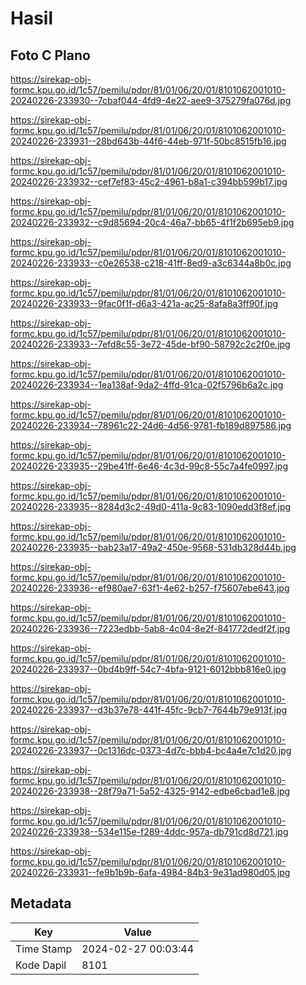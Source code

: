 # Hasil

## Foto C Plano

https://sirekap-obj-formc.kpu.go.id/1c57/pemilu/pdpr/81/01/06/20/01/8101062001010-20240226-233930--7cbaf044-4fd9-4e22-aee9-375279fa076d.jpg

https://sirekap-obj-formc.kpu.go.id/1c57/pemilu/pdpr/81/01/06/20/01/8101062001010-20240226-233931--28bd643b-44f6-44eb-971f-50bc8515fb16.jpg

https://sirekap-obj-formc.kpu.go.id/1c57/pemilu/pdpr/81/01/06/20/01/8101062001010-20240226-233932--cef7ef83-45c2-4961-b8a1-c394bb599b17.jpg

https://sirekap-obj-formc.kpu.go.id/1c57/pemilu/pdpr/81/01/06/20/01/8101062001010-20240226-233932--c9d85694-20c4-46a7-bb65-4f1f2b695eb9.jpg

https://sirekap-obj-formc.kpu.go.id/1c57/pemilu/pdpr/81/01/06/20/01/8101062001010-20240226-233933--c0e26538-c218-41ff-8ed9-a3c6344a8b0c.jpg

https://sirekap-obj-formc.kpu.go.id/1c57/pemilu/pdpr/81/01/06/20/01/8101062001010-20240226-233933--9fac0f1f-d6a3-421a-ac25-8afa8a3ff90f.jpg

https://sirekap-obj-formc.kpu.go.id/1c57/pemilu/pdpr/81/01/06/20/01/8101062001010-20240226-233933--7efd8c55-3e72-45de-bf90-58792c2c2f0e.jpg

https://sirekap-obj-formc.kpu.go.id/1c57/pemilu/pdpr/81/01/06/20/01/8101062001010-20240226-233934--1ea138af-9da2-4ffd-91ca-02f5796b6a2c.jpg

https://sirekap-obj-formc.kpu.go.id/1c57/pemilu/pdpr/81/01/06/20/01/8101062001010-20240226-233934--78961c22-24d6-4d56-9781-fb189d897586.jpg

https://sirekap-obj-formc.kpu.go.id/1c57/pemilu/pdpr/81/01/06/20/01/8101062001010-20240226-233935--29be41ff-6e46-4c3d-99c8-55c7a4fe0997.jpg

https://sirekap-obj-formc.kpu.go.id/1c57/pemilu/pdpr/81/01/06/20/01/8101062001010-20240226-233935--8284d3c2-49d0-411a-9c83-1090edd3f8ef.jpg

https://sirekap-obj-formc.kpu.go.id/1c57/pemilu/pdpr/81/01/06/20/01/8101062001010-20240226-233935--bab23a17-49a2-450e-9568-531db328d44b.jpg

https://sirekap-obj-formc.kpu.go.id/1c57/pemilu/pdpr/81/01/06/20/01/8101062001010-20240226-233936--ef980ae7-63f1-4e62-b257-f75607ebe643.jpg

https://sirekap-obj-formc.kpu.go.id/1c57/pemilu/pdpr/81/01/06/20/01/8101062001010-20240226-233936--7223edbb-5ab8-4c04-8e2f-841772dedf2f.jpg

https://sirekap-obj-formc.kpu.go.id/1c57/pemilu/pdpr/81/01/06/20/01/8101062001010-20240226-233937--0bd4b9ff-54c7-4bfa-9121-6012bbb816e0.jpg

https://sirekap-obj-formc.kpu.go.id/1c57/pemilu/pdpr/81/01/06/20/01/8101062001010-20240226-233937--d3b37e78-441f-45fc-9cb7-7644b79e913f.jpg

https://sirekap-obj-formc.kpu.go.id/1c57/pemilu/pdpr/81/01/06/20/01/8101062001010-20240226-233937--0c1316dc-0373-4d7c-bbb4-bc4a4e7c1d20.jpg

https://sirekap-obj-formc.kpu.go.id/1c57/pemilu/pdpr/81/01/06/20/01/8101062001010-20240226-233938--28f79a71-5a52-4325-9142-edbe6cbad1e8.jpg

https://sirekap-obj-formc.kpu.go.id/1c57/pemilu/pdpr/81/01/06/20/01/8101062001010-20240226-233938--534e115e-f289-4ddc-957a-db791cd8d721.jpg

https://sirekap-obj-formc.kpu.go.id/1c57/pemilu/pdpr/81/01/06/20/01/8101062001010-20240226-233931--fe9b1b9b-6afa-4984-84b3-9e31ad980d05.jpg


## Metadata

| Key        | Value               |
| ---------- | ------------------- |
| Time Stamp | 2024-02-27 00:03:44 |
| Kode Dapil | 8101                |




